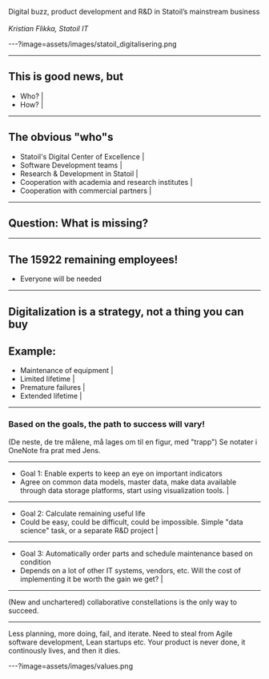 Digital buzz, product development and R&D in Statoil’s mainstream business
</br></br>
*Kristian Flikka, Statoil IT*

 
---?image=assets/images/statoil_digitalisering.png

---

## This is good news, but
- Who? |
- How? |

---
## The obvious "who"s
- Statoil's Digital Center of Excellence |
- Software Development teams |
- Research & Development in Statoil |
- Cooperation with academia and research institutes |
- Cooperation with commercial partners |

---

## Question: What is missing?

---

## The 15922 remaining employees!
- Everyone will be needed
---

Digitalization is a strategy, not a thing you can buy
---

## Example:
- Maintenance of equipment |
- Limited lifetime |
- Premature failures |
- Extended lifetime |


---
### Based on the goals, the path to success will vary!

(De neste, de tre målene, må lages om til en figur, med "trapp") Se notater i OneNote fra prat med Jens.

---
- Goal 1: Enable experts to keep an eye on important indicators 
 - Agree on common data models, master data, make data available through data storage platforms, start using visualization tools. |
---
- Goal 2: Calculate remaining useful life 
 - Could be easy, could be difficult, could be impossible. Simple "data science" task, or a separate R&D project |
---
- Goal 3: Automatically order parts and schedule maintenance based on condition 
 - Depends on a lot of other IT systems, vendors, etc. Will the cost of implementing it be worth the gain we get? |

---
(New and unchartered) collaborative constellations is the only way to succeed.

---
Less planning, more doing, fail, and iterate. Need to steal from Agile software development, Lean startups etc. Your product is never done, it continously lives, and then it dies.

---?image=assets/images/values.png


